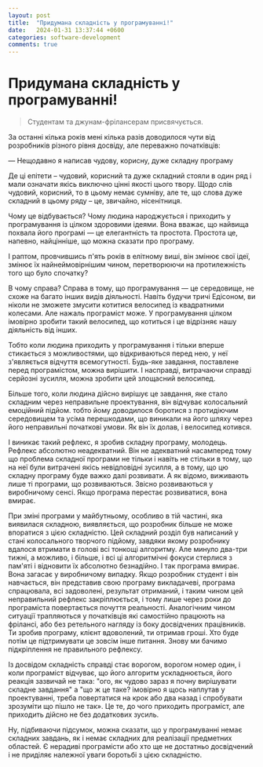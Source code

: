 ```yaml
---
layout: post
title:  "Придумана складність у програмуванні!"
date:   2024-01-31 13:37:44 +0600
categories: software-development
comments: true
---
```


# Придумана складність у програмуванні!

> Студентам та джунам-фрілансерам присвячується. 

За останні кілька років мені кілька разів доводилося чути від розробників різного рівня досвіду, але переважно початківців:

— Нещодавно я написав чудову, корисну, дуже складну програму

Де ці епітети – чудовий, корисний та дуже складний стояли в один ряд і мали означати якісь виключно цінні якості цього твору. Щодо слів чудовий, корисний, то в цьому немає сумніву, але те, що слова дуже складний в цьому ряду – це, звичайно, нісенітниця.

Чому це відбувається? Чому людина народжується і приходить у програмування із цілком здоровими ідеями. Вона вважає, що найвища похвала його програмі — це елегантність та простота. Простота це, напевно, найцінніше, що можна сказати про програму. 

І раптом, провчившись п'ять років в елітному виші, він змінює свої ідеї, змінює їх найнеймовірнішим чином, перетворюючи на протилежність того що було спочатку?

В чому справа? Справа в тому, що програмування — це середовище, не схоже на багато інших видів діяльності. Навіть будучи тричі Едісоном, ви ніколи не зможете змусити котитися велосипед із квадратними колесами. Але нажаль програміст може. У програмування цілком імовірно зробити такий велосипед, що котиться і це відрізняє нашу діяльність від інших. 

Тобто коли людина приходить у програмування і тільки вперше стикається з можливостями, що відкриваються перед нею, у неї з'являється відчуття всемогутності. Будь-яке завдання, поставлене перед програмістом, можна вирішити. І насправді, витрачаючи справді серйозні зусилля, можна зробити цей злощасний велосипед. 

Більше того, коли людина дійсно вирішує це завдання, яке стало складним через неправильне проектування, він відчуває колосальний емоційний підйом. тобто йому доводилося боротися з протидіючим середовищем та усіма перешкодами, що виникали на його шляху через його неправильні початкові умови. Як він їх долав, і велосипед котився. 

І виникає такий рефлекс, я зробив складну програму, молодець. Рефлекс абсолютно неадекватний. Він не адекватний насамперед тому що проблема складної програми не тільки і навіть не стільки в тому, що на неї були витрачені якісь невідповідні зусилля, а в тому, що цю складну програму буде важко далі розвивати. А як відомо, виживають лише ті програми, що розвиваються. Звісно розвиваються у виробничому сенсі. Якщо програма перестає розвиватися, вона вмирає. 

При зміні програми у майбутньому, особливо в тій частині, яка виявилася складною, виявляється, що розробник більше не може впоратися з цією складністю. Цей складний розділ був написаний у стані колосального творчого підйому, завдяки якому розробнику вдалося втримати в голові всі тонкощі алгоритму. Але минуло два-три тижні, а можливо, і більше, і всі ці алгоритмічні фокуси стерлися з пам'яті і відновити їх абсолютно безнадійно. І так програма вмирає. Вона загасає у виробничому випадку. Якщо розробник студент і він навчається, він представив свою програму викладачеві, програма спрацювала, всі задоволені, результат отриманий, і таким чином цей неправильний рефлекс закріплюється, і тому лише через роки до програміста повертається почуття реальності. Аналогічним чином ситуації трапляються у початківців які самостійно працюють на фрілансі, або без ретельного нагляду із боку досвідчених працівників. Ти зробив програму, клієнт вдоволений, ти отримав гроші. Хто буде потім це підтримувати це зовсім інше питання. Знову ми бачимо підкріплення не правильного рефлексу. 

Із досвідом складність справді стає ворогом, ворогом номер один, і коли програміст відчуває, що його алгоритм ускладнюється, його реакція зазвичай не така: "ого, як чудово зараз я почну вирішувати складне завдання" а "що ж це таке? імовірно я щось наплутав у проектуванні, треба повертатися на крок або два назад і спробувати зрозуміти що пішло не так». Це те, до чого приходить програміст, але приходить дійсно не без додаткових зусиль.

Ну, підбиваючи підсумок, можна сказати, що у програмуванні немає складних завдань, як і немає складних для реалізації предметних областей.
Є нерадиві програмісти або хто ще не достатньо досвідчений і не приділяє належної уваги боротьбі з цією складністю.